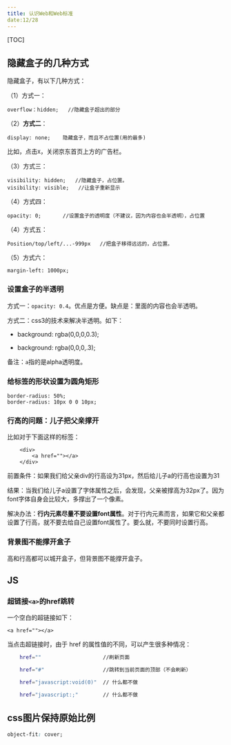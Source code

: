 ```yaml
---
title: 认识Web和Web标准
date:12/28
---
```


[TOC]



## 隐藏盒子的几种方式

隐藏盒子，有以下几种方式：

（1）方式一：

```
overflow：hidden;   //隐藏盒子超出的部分
```


（2）**方式二**：

```
display: none;	  隐藏盒子，而且不占位置(用的最多)
```

比如，点击`X`，关闭京东首页上方的广告栏。

（3）方式三：

```
visibility: hidden;   //隐藏盒子，占位置。
visibility: visible;   //让盒子重新显示

```

（4）方式四：

```
opacity: 0;       //设置盒子的透明度（不建议，因为内容也会半透明），占位置
```


（4）方式五：

```
Position/top/left/...-999px   //把盒子移得远远的，占位置。
```

（5）方式六：

```
margin-left: 1000px;
```



### 设置盒子的半透明

方式一：`opacity: 0.4`。优点是方便。缺点是：里面的内容也会半透明。

方式二：css3的技术来解决半透明。如下：

- background: rgba(0,0,0,0.3);

- background: rgba(0,0,0,.3);

备注：`a`指的是alpha透明度。


### 给标签的形状设置为圆角矩形

```
border-radius: 50%;
border-radius: 10px 0 0 10px;
```


### 行高的问题：儿子把父亲撑开

比如对于下面这样的标签：

```
	<div>
		<a href=""></a>
	</div>

```


前置条件：如果我们给父亲div的行高设为31px，然后给儿子a的行高也设置为31

结果：当我们给儿子a设置了字体属性之后，会发现，父亲被撑高为32px了。因为font字体自身会比较大，多撑出了一个像素。

解决办法：**行内元素尽量不要设置font属性**。对于行内元素而言，如果它和父亲都设置了行高，就不要去给自己设置font属性了。要么就，不要同时设置行高。


### 背景图不能撑开盒子

高和行高都可以城开盒子，但背景图不能撑开盒子。



## JS

### 超链接`<a>`的href跳转

一个空白的超链接如下：

```
<a href=""></a>
```

当点击超链接时，由于 href 的属性值的不同，可以产生很多种情况：

```bash
	href=""                    //刷新页面

	href="#"                   //跳转到当前页面的顶部（不会刷新）

	href="javascript:void(0)"  // 什么都不做

	href="javascript:;"        // 什么都不做

```

## css图片保持原始比例

```css
object-fit: cover;
```

